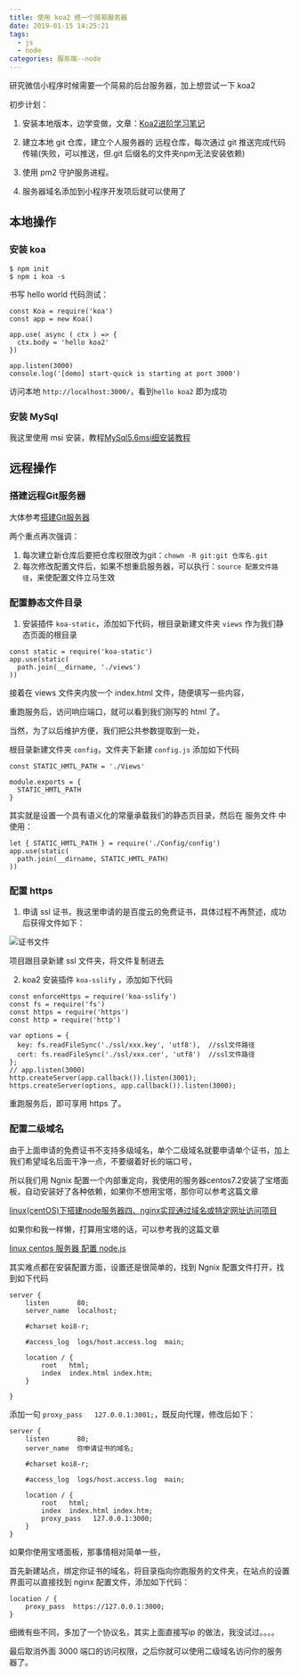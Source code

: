 ```yaml
---
title: 使用 koa2 搭一个简易服务器
date: 2019-01-15 14:25:21
tags: 
  - js
  - node
categories: 服务端--node
---
```


研究微信小程序时候需要一个简易的后台服务器，加上想尝试一下 koa2

<!-- more -->

初步计划：

1. 安装本地版本，边学变做，文章：[Koa2进阶学习笔记](https://chenshenhai.github.io/koa2-note/)

2. 建立本地 git 仓库，建立个人服务器的 远程仓库，每次通过 git 推送完成代码传输(失败，可以推送，但.git 后缀名的文件夹npm无法安装依赖)

3. 使用 pm2 守护服务进程。

4. 服务器域名添加到小程序开发项后就可以使用了

## 本地操作

### 安装 koa

```
$ npm init
$ npm i koa -s
```

书写 hello world 代码测试：

```
const Koa = require('koa')
const app = new Koa()

app.use( async ( ctx ) => {
  ctx.body = 'hello koa2'
})

app.listen(3000)
console.log('[demo] start-quick is starting at port 3000')
```

访问本地 `http://localhost:3000/`，看到`hello koa2` 即为成功

### 安装 MySql

我这里使用 msi 安装，教程[MySql5.6msi细安装教程](https://blog.csdn.net/q1035331653/article/details/80256170)

## 远程操作

### 搭建远程Git服务器

大体参考[搭建Git服务器](https://www.liaoxuefeng.com/wiki/0013739516305929606dd18361248578c67b8067c8c017b000/00137583770360579bc4b458f044ce7afed3df579123eca000)

两个重点再次强调：

1. 每次建立新仓库后要把仓库权限改为git：`chown -R git:git 仓库名.git`
2. 每次修改配置文件后，如果不想重启服务器，可以执行：`source 配置文件路径`，来使配置文件立马生效

### 配置静态文件目录

1. 安装插件 `koa-static`，添加如下代码，根目录新建文件夹 `views` 作为我们静态页面的根目录

```
const static = require('koa-static')
app.use(static(
  path.join(__dirname, './views')
))
```

接着在 views 文件夹内放一个 index.html 文件，随便填写一些内容，

重跑服务后，访问响应端口，就可以看到我们刚写的 html 了。

当然，为了以后维护方便，我们把公共参数提取到一处，

根目录新建文件夹 `config`，文件夹下新建 `config.js` 添加如下代码

```
const STATIC_HMTL_PATH = './Views'

module.exports = {
  STATIC_HMTL_PATH
}
```

其实就是设置一个具有语义化的常量承载我们的静态页目录，然后在 服务文件 中使用：

```
let { STATIC_HMTL_PATH } = require('./Config/config')
app.use(static(
  path.join(__dirname, STATIC_HMTL_PATH)
))

```

### 配置 https

1. 申请 ssl 证书，我这里申请的是百度云的免费证书，具体过程不再赘述，成功后获得文件如下：

![证书文件](./0.jpg)

项目跟目录新建 ssl 文件夹，将文件复制进去

2. koa2 安装插件 `koa-sslify` ，添加如下代码

```
const enforceHttps = require('koa-sslify')
const fs = require('fs')
const https = require('https')
const http = require('http')

var options = {
  key: fs.readFileSync('./ssl/xxx.key', 'utf8'),  //ssl文件路径
  cert: fs.readFileSync('./ssl/xxx.cer', 'utf8')  //ssl文件路径
};
// app.listen(3000)
http.createServer(app.callback()).listen(3001);
https.createServer(options, app.callback()).listen(3000);
```

重跑服务后，即可享用 https 了。

### 配置二级域名

由于上面申请的免费证书不支持多级域名，单个二级域名就要申请单个证书，加上我们希望域名后面干净一点，不要缀着好长的端口号，

所以我们用 Ngnix 配置一个内部重定向，我使用的服务器centos7.2安装了宝塔面板，自动安装好了各种依赖，如果你不想用宝塔，那你可以参考这篇文章

[linux(centOS)下搭建node服务器四、nginx实现通过域名或特定网址访问项目](https://blog.csdn.net/web_xyk/article/details/81502117)

如果你和我一样懒，打算用宝塔的话，可以参考我的这篇文章

[linux centos 服务器 配置 node.js](https://feke9432.github.io/2017/12/24/2017-12-24-linux-node/)

其实难点都在安装配置方面，设置还是很简单的，找到 Ngnix 配置文件打开，找到如下代码

```
server {
    listen       80;
    server_name  localhost;

    #charset koi8-r;

    #access_log  logs/host.access.log  main;

    location / {
        root   html;
        index  index.html index.htm;
    }

}
```

添加一句 `proxy_pass   127.0.0.1:3001;`，既反向代理，修改后如下：

```
server {
    listen       80;
    server_name  你申请证书的域名;

    #charset koi8-r;

    #access_log  logs/host.access.log  main;

    location / {
        root   html;
        index  index.html index.htm;
        proxy_pass   127.0.0.1:3000;
    }
}
```

如果你使用宝塔面板，那事情相对简单一些，

首先新建站点，绑定你证书的域名，将目录指向你跑服务的文件夹，在站点的设置界面可以直接找到 nginx 配置文件，添加如下代码：

```
location / {
    proxy_pass  https://127.0.0.1:3000;
}
```

细微有些不同，多加了一个协议名，其实上面直接写ip 的做法，我没试过。。。。 

最后取消外面 3000 端口的访问权限，之后你就可以使用二级域名访问你的服务器了。